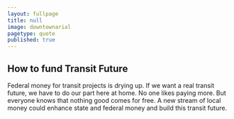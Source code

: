 ```yaml
---
layout: fullpage
title: null
image: downtownarial
pagetype: quote
published: true
---
```


## How to fund Transit Future

Federal money for transit projects is drying up. If we want a real transit future, we have to do our part here at home. No one likes paying more. But everyone knows that nothing good comes for free. A new stream of local money could enhance state and federal money and build this transit future. 

